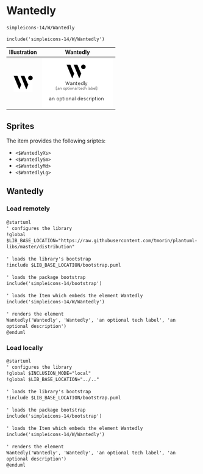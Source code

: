 # Wantedly


```text
simpleicons-14/W/Wantedly
```

```text
include('simpleicons-14/W/Wantedly')
```



| Illustration | Wantedly |
| :---: | :---: |
| ![illustration for Illustration](../../simpleicons-14/W/Wantedly.png) | ![illustration for Wantedly](../../simpleicons-14/W/Wantedly.Local.png) |



## Sprites
The item provides the following sriptes:

- `<$WantedlyXs>`
- `<$WantedlySm>`
- `<$WantedlyMd>`
- `<$WantedlyLg>`





## Wantedly

### Load remotely
```plantuml
@startuml
' configures the library
!global $LIB_BASE_LOCATION="https://raw.githubusercontent.com/tmorin/plantuml-libs/master/distribution"

' loads the library's bootstrap
!include $LIB_BASE_LOCATION/bootstrap.puml

' loads the package bootstrap
include('simpleicons-14/bootstrap')

' loads the Item which embeds the element Wantedly
include('simpleicons-14/W/Wantedly')

' renders the element
Wantedly('Wantedly', 'Wantedly', 'an optional tech label', 'an optional description')
@enduml
```

### Load locally
```plantuml
@startuml
' configures the library
!global $INCLUSION_MODE="local"
!global $LIB_BASE_LOCATION="../.."

' loads the library's bootstrap
!include $LIB_BASE_LOCATION/bootstrap.puml

' loads the package bootstrap
include('simpleicons-14/bootstrap')

' loads the Item which embeds the element Wantedly
include('simpleicons-14/W/Wantedly')

' renders the element
Wantedly('Wantedly', 'Wantedly', 'an optional tech label', 'an optional description')
@enduml
```

